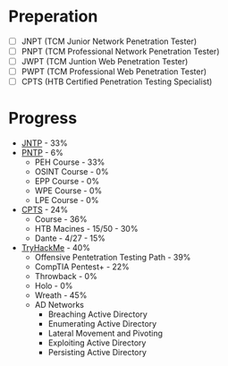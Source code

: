 # Preperation
* [ ] JNPT (TCM Junior Network Penetration Tester)
* [ ] PNPT (TCM Professional Network Penetration Tester)
* [ ] JWPT (TCM Juntion Web Penetration Tester)
* [ ] PWPT (TCM Professional Web Penetration Tester)
* [ ] CPTS (HTB Certified Penetration Testing Specialist)

# Progress
* [JNTP](/prperation/TCM.md) - 33%
* [PNTP](/preperation/TCM.md) - 6%
  * PEH Course - 33%
  * OSINT Course - 0%
  * EPP Course - 0%
  * WPE Course - 0%
  * LPE Course - 0%
* [CPTS](/preperation/HTB.md) - 24%
  * Course - 36%
  * HTB Macines - 15/50 - 30%
  * Dante - 4/27 - 15%
* [TryHackMe](/preperation/THM.md) - 40%
  * Offensive Pentetration Testing Path - 39%
  * CompTIA Pentest+ - 22%
  * Throwback - 0%
  * Holo - 0%
  * Wreath - 45%
  * AD Networks
    * Breaching Active Directory
    * Enumerating Active Directory
    * Lateral Movement and Pivoting
    * Exploiting Active Directory
    * Persisting Active Directory
    





